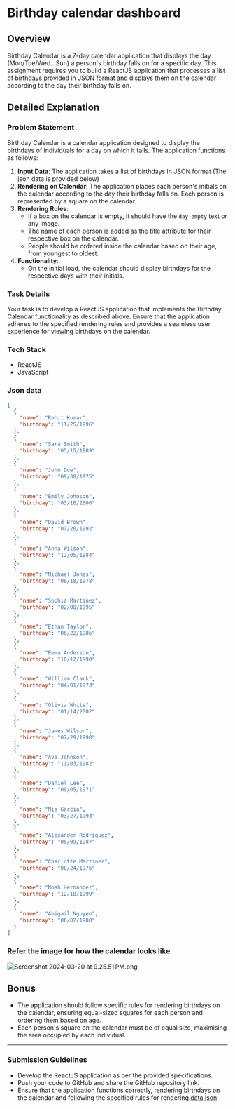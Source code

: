 # Birthday calendar dashboard

## Overview

Birthday Calendar is a 7-day calendar application that displays the day (Mon/Tue/Wed...Sun) a person's birthday falls on for a specific day. This assignment requires you to build a ReactJS application that processes a list of birthdays provided in JSON format and displays them on the calendar according to the day their birthday falls on. 

## Detailed Explanation

### Problem Statement

Birthday Calendar is a calendar application designed to display the birthdays of individuals for a day on which it falls. The application functions as follows:

1. **Input Data**: The application takes a list of birthdays in JSON format (The json data is provided below)
2. **Rendering on Calendar**: The application places each person's initials on the calendar according to the day their birthday falls on. Each person is represented by a square on the calendar.
3. **Rendering Rules**:
    - If a box on the calendar is empty, it should have the `day-empty` text or any image.
    - The name of each person is added as the title attribute for their respective box on the calendar.
    - People should be ordered inside the calendar based on their age, from youngest to oldest.
4. **Functionality**:
    - On the initial load, the calendar should display birthdays for the respective days with their initials.

### Task Details

Your task is to develop a ReactJS application that implements the Birthday Calendar functionality as described above. Ensure that the application adheres to the specified rendering rules and provides a seamless user experience for viewing birthdays on the calendar.

### Tech Stack

- ReactJS
- JavaScript

### Json data

```json
[
  {
    "name": "Rohit Kumar",
    "birthday": "11/25/1996"
  },
  {
    "name": "Sara Smith",
    "birthday": "05/15/1989"
  },
  {
    "name": "John Doe",
    "birthday": "09/30/1975"
  },
  {
    "name": "Emily Johnson",
    "birthday": "03/10/2000"
  },
  {
    "name": "David Brown",
    "birthday": "07/20/1992"
  },
  {
    "name": "Anna Wilson",
    "birthday": "12/05/1984"
  },
  {
    "name": "Michael Jones",
    "birthday": "08/18/1978"
  },
  {
    "name": "Sophia Martinez",
    "birthday": "02/08/1995"
  },
  {
    "name": "Ethan Taylor",
    "birthday": "06/22/1986"
  },
  {
    "name": "Emma Anderson",
    "birthday": "10/12/1990"
  },
  {
    "name": "William Clark",
    "birthday": "04/01/1973"
  },
  {
    "name": "Olivia White",
    "birthday": "01/14/2002"
  },
  {
    "name": "James Wilson",
    "birthday": "07/29/1998"
  },
  {
    "name": "Ava Johnson",
    "birthday": "11/03/1982"
  },
  {
    "name": "Daniel Lee",
    "birthday": "09/05/1971"
  },
  {
    "name": "Mia Garcia",
    "birthday": "03/27/1993"
  },
  {
    "name": "Alexander Rodriguez",
    "birthday": "05/09/1987"
  },
  {
    "name": "Charlotte Martinez",
    "birthday": "08/24/1976"
  },
  {
    "name": "Noah Hernandez",
    "birthday": "12/18/1999"
  },
  {
    "name": "Abigail Nguyen",
    "birthday": "06/07/1980"
  }
]
```

### Refer the image for how the calendar looks like

![Screenshot 2024-03-20 at 9.25.51 PM.png](https://masai-course.s3.ap-south-1.amazonaws.com/editor/uploads/2024-03-23/Screenshot%202024-03-20%20at%209.25.51%E2%80%AFPM_410353.png)

## Bonus

- The application should follow specific rules for rendering birthdays on the calendar, ensuring equal-sized squares for each person and ordering them based on age.
- Each person's square on the calendar must be of equal size, maximising the area occupied by each individual.

---

### Submission Guidelines

- Develop the ReactJS application as per the provided specifications.
- Push your code to GitHub and share the GitHub repository link.
- Ensure that the application functions correctly, rendering birthdays on the calendar and following the specified rules for rendering.[data.json](https://masai-course.s3.ap-south-1.amazonaws.com/editor/uploads/2024-03-23/data_424830.json)
